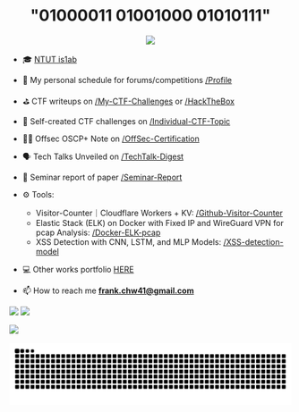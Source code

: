 
<div align="center" style="pointer-events: none;">
  <h1>"01000011 01001000 01010111"</h1>
  <img src="https://chw-counter.frank-chw41.workers.dev/?id=Chw41&min=6&color=39ff14&bg=000000&size=42&gap=6&radius=6&v=202510240153" />
</div>

- 🎓 [NTUT is1ab](https://is1ab.com/)

- 🎯 My personal schedule for forums/competitions [/Profile](https://github.com/Chw41/Profile)

- ⛳ CTF writeups on [/My-CTF-Challenges](https://github.com/Chw41/My-CTF-Challenges) or [/HackTheBox](https://github.com/Chw41/HackTheBox)

- 🧱 Self-created CTF challenges on [/Individual-CTF-Topic](https://github.com/Chw41/Individual-CTF-Topic)

- 👨‍💻 Offsec OSCP+ Note on [/OffSec-Certification](https://github.com/Chw41/OffSec-Certification)

- 🗣️ Tech Talks Unveiled on [/TechTalk-Digest](https://github.com/Chw41/TechTalk-Digest)

- 📝 Seminar report of paper [/Seminar-Report](https://github.com/Chw41/Seminar-Report)

- ⚙️ Tools:
  -  Visitor-Counter｜Cloudflare Workers + KV: [/Github-Visitor-Counter](https://github.com/Chw41/Github-Visitor-Counter)
  -  Elastic Stack (ELK) on Docker with Fixed IP and WireGuard VPN for pcap Analysis: [/Docker-ELK-pcap](https://github.com/Chw41/Docker-ELK-pcap)
  -  XSS Detection with CNN, LSTM, and MLP Models: [/XSS-detection-model](https://github.com/Chw41/XSS-detection-model)

- 💻 Other works portfolio [HERE](https://github.com/Chw41?tab=repositories)

- 📫 How to reach me **frank.chw41@gmail.com**

![](https://github-readme-stats.vercel.app/api/top-langs/?username=Chw41&theme=dark&hide_border=false&include_all_commits=false&count_private=false&layout=compact) ![](https://github-contributor-stats.vercel.app/api?username=chw41&limit=5&theme=dark&combine_all_yearly_contributions=true)


![](https://github-profile-trophy.vercel.app/?username=chw41&theme=nord&no-frame=true&no-bg=true&margin-w=4)

![snake gif](https://github.com/Chw41/Chw41/blob/output/github-contribution-grid-snake.svg)
 
